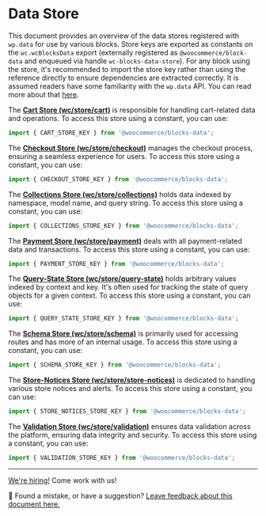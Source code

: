# Data Store

This document provides an overview of the data stores registered with `wp.data` for use by various blocks. Store keys are exported as constants on the `wc.wcBlocksData` export (externally registered as `@woocommerce/block-data` and enqueued via handle `wc-blocks-data-store`). For any block using the store, it's recommended to import the store key rather than using the reference directly to ensure dependencies are extracted correctly. It is assumed readers have some familiarity with the `wp.data` API. You can read more about that [here](https://developer.wordpress.org/block-editor/reference-guides/packages/packages-data/).

The **[Cart Store (wc/store/cart)](cart.md)** is responsible for handling cart-related data and operations. To access this store using a constant, you can use:

```ts
import { CART_STORE_KEY } from '@woocommerce/blocks-data';
```

The **[Checkout Store (wc/store/checkout)](checkout.md)** manages the checkout process, ensuring a seamless experience for users. To access this store using a constant, you can use:

```ts
import { CHECKOUT_STORE_KEY } from '@woocommerce/blocks-data';
```

The **[Collections Store (wc/store/collections)](collections.md)** holds data indexed by namespace, model name, and query string. To access this store using a constant, you can use:

```ts
import { COLLECTIONS_STORE_KEY } from '@woocommerce/blocks-data';
```

The **[Payment Store (wc/store/payment)](payment.md)** deals with all payment-related data and transactions. To access this store using a constant, you can use:

```ts
import { PAYMENT_STORE_KEY } from '@woocommerce/blocks-data';
```

The **[Query-State Store (wc/store/query-state)](query-state.md)** holds arbitrary values indexed by context and key. It's often used for tracking the state of query objects for a given context. To access this store using a constant, you can use:

```ts
import { QUERY_STATE_STORE_KEY } from '@woocommerce/blocks-data';
```

The **[Schema Store (wc/store/schema)](schema.md)** is primarily used for accessing routes and has more of an internal usage. To access this store using a constant, you can use:

```ts
import { SCHEMA_STORE_KEY } from '@woocommerce/blocks-data';
```

The **[Store-Notices Store (wc/store/store-notices)](store-notices.md)** is dedicated to handling various store notices and alerts. To access this store using a constant, you can use:

```ts
import { STORE_NOTICES_STORE_KEY } from '@woocommerce/blocks-data';
```

The **[Validation Store (wc/store/validation)](validation.md)** ensures data validation across the platform, ensuring data integrity and security. To access this store using a constant, you can use:

```ts
import { VALIDATION_STORE_KEY } from '@woocommerce/blocks-data';
```

<!-- FEEDBACK -->

---

[We're hiring!](https://woocommerce.com/careers/) Come work with us!

🐞 Found a mistake, or have a suggestion? [Leave feedback about this document here.](https://github.com/woocommerce/woocommerce-blocks/issues/new?assignees=&labels=type%3A+documentation&template=--doc-feedback.md&title=Feedback%20on%20./docs/third-party-developers/extensibility/data-store/README.md)

<!-- /FEEDBACK -->
